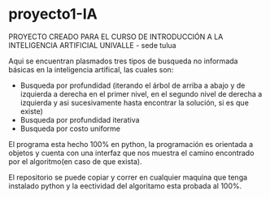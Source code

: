 # proyecto1-IA

PROYECTO CREADO PARA EL CURSO DE INTRODUCCIÓN A LA INTELIGENCIA ARTIFICIAL
UNIVALLE - sede tulua

Aqui se encuentran plasmados tres tipos de busqueda no informada básicas en la inteligencia artifical, las cuales son:
- Busqueda por profundidad (iterando el árbol de arriba a abajo y de izquierda a derecha en el primer nivel, en el segundo nivel de 
  derecha a izquierda y asi sucesivamente hasta encontrar la solución, si es que existe)
- Busqueda por profundidad iterativa
- Busqueda por costo uniforme

El programa esta hecho 100% en python, la programación es orientada a objetos y cuenta con una interfaz que nos muestra el camino
encontrado por el algoritmo(en caso de que exista).

El repositorio se puede copiar y correr en cualquier maquina que tenga instalado python y la eectividad del algoritamo esta probada al 100%.

